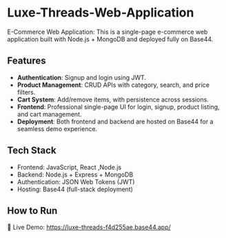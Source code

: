 # Luxe-Threads-Web-Application

E-Commerce Web Application:
This is a single-page e-commerce web application built with Node.js + MongoDB and deployed fully on Base44.

## Features
- **Authentication**: Signup and login using JWT.
- **Product Management**: CRUD APIs with category, search, and price filters.
- **Cart System**: Add/remove items, with persistence across sessions.
- **Frontend**: Professional single-page UI for login, signup, product listing, and cart management.
- **Deployment**: Both frontend and backend are hosted on Base44 for a seamless demo experience.

## Tech Stack
- Frontend: JavaScript, React ,Node.js
- Backend: Node.js + Express + MongoDB
- Authentication: JSON Web Tokens (JWT)
- Hosting: Base44 (full-stack deployment)

## How to Run
🔗 Live Demo:  https://luxe-threads-f4d255ae.base44.app/


